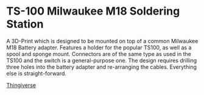# TS-100 Milwaukee M18 Soldering Station

A 3D-Print which is designed to be mounted on top of a common Milwaukee M18 Battery adapter.
Features a holder for the popular TS100, as well as a spool and sponge mount.
Connectors are of the same type as used in the TS100 and the switch is a general-purpose one.
The design requires drilling three holes into the battery adapter and re-arranging the cables.
Everything else is straight-forward.

[Thingiverse](https://www.thingiverse.com/thing:4842343)